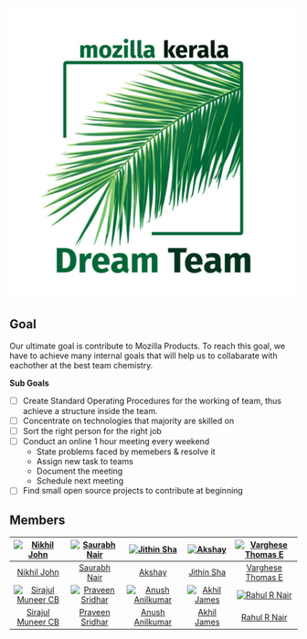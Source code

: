 <h1>
<a href="http://MozillaKeralaDreamTeam.github.io/about"><img alt="MKDT logo" src="https://raw.githubusercontent.com/MozillaKeralaDreamTeam/about/master/logo.jpg" title="Mozilla Kerala Dream Team"/></a>
</h1>

## Goal

Our ultimate goal is contribute to Mozilla Products. To reach this goal, we have to achieve many internal goals that will help us to collabarate with eachother at the best team chemistry. 

**Sub Goals**
- [ ] Create Standard Operating Procedures for the working of team, thus achieve a structure inside the team.
- [ ] Concentrate on technologies that majority are skilled on
- [ ] Sort the right person for the right job
- [ ] Conduct an online 1 hour meeting every weekend
  - State problems faced by memebers & resolve it
  - Assign new task to teams
  - Document the meeting
  - Schedule next meeting
- [ ] Find small open source projects to contribute at beginning

## Members

[![Nikhil John](https://avatars2.githubusercontent.com/u/5616249?v=3&s=144)](https://nikz.in) |  [![Saurabh Nair](https://avatars3.githubusercontent.com/u/712910?v=3&s=144)](http://rebugged.com) | [![Jithin Sha](https://avatars3.githubusercontent.com/u/971925?v=3&s=144)](http://jithinsha.com/) | [![Akshay](https://avatars0.githubusercontent.com/u/945777?v=3&s=144)](http://asd.learnlearn.in) | [![Varghese Thomas E](http://dummyimage.com/144x144/6e6e6e/6e6e6e.png)](https://www.github.com/varghesethomase)
:---:|:---:|:---:|:---:|:---:
[Nikhil John](https://github.com/nikhiljohn10) | [Saurabh Nair](https://github.com/riverspirit) | [Akshay](https://github.com/asdofindia) | [Jithin Sha](https://github.com/waterloo) | [Varghese Thomas E](https://github.com/varghesethomase)
[![Sirajul Muneer CB](http://dummyimage.com/144x144/6e6e6e/6e6e6e.png)](https://telegram.me/sirajul147) |  [![Praveen Sridhar](https://avatars3.githubusercontent.com/u/3285345?v=3&s=144)](http://psbots.blogspot.com) | [![Anush Anilkumar](https://avatars0.githubusercontent.com/u/1151263?v=3&s=144)](http://techstream.org) | [![Akhil James](https://avatars3.githubusercontent.com/u/4696853?v=3&s=144)](http://simpli5d.in) | [![Rahul R Nair](https://avatars0.githubusercontent.com/u/8912442?v=3&s=144)](http://rahul7manu.blogspot.in/)
[Sirajul Muneer CB](https://github.com/sirajulm) | [Praveen Sridhar](https://github.com/psbots) | [Anush Anilkumar](https://github.com/anushbmx) | [Akhil James](https://github.com/funnyakhil) | [Rahul R Nair](https://github.com/nairrahulr)